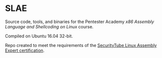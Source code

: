 # SLAE
Source code, tools, and binaries for the Pentester Academy *x86 Assembly Language and Shellcoding on Linux* course.

Compiled on Ubuntu 16.04 32-bit.

Repo created to meet the requirements of the [SecurityTube Linux Assembly Expert certification](https://www.pentesteracademy.com/course?id=3).
